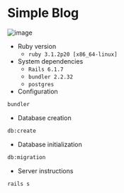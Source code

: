 # Simple Blog

![image](https://user-images.githubusercontent.com/52302576/200992461-601fc4bb-6d76-40d4-b98c-a2d4c6cf6e91.png)


* Ruby version
  - `ruby 3.1.2p20 [x86_64-linux]`
* System dependencies
  - `Rails 6.1.7`
  - `bundler 2.2.32`
  - `postgres`
* Configuration

```bash
bundler
``` 

* Database creation
```bash
db:create
``` 

* Database initialization
```bash
db:migration
``` 

* Server instructions
```bash
rails s
``` 
